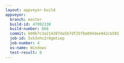 ```yaml
---
layout: appveyor-build
appveyor:
  branch: master
  build-id: 47992338
  build-number: 666
  commit: b09b7c3a214387da5b7df25f0a094dee942cb501
  job-id: 5xk3nhs2r8gmtiep
  job-number: 4
  os-name: Windows
  test-result: 0
---
```

